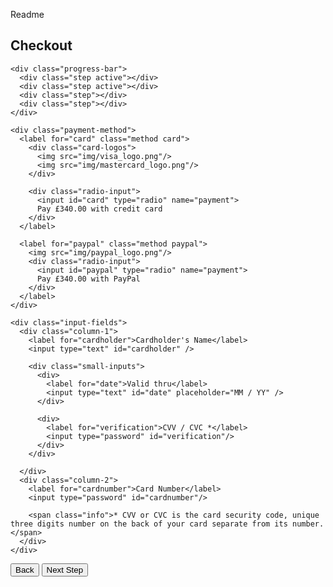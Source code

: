Readme
<div class="checkout-panel">
  <div class="panel-body">
    <h2 class="title">Checkout</h2>

    <div class="progress-bar">
      <div class="step active"></div>
      <div class="step active"></div>
      <div class="step"></div>
      <div class="step"></div>
    </div>

    <div class="payment-method">
      <label for="card" class="method card">
        <div class="card-logos">
          <img src="img/visa_logo.png"/>
          <img src="img/mastercard_logo.png"/>
        </div>

        <div class="radio-input">
          <input id="card" type="radio" name="payment">
          Pay £340.00 with credit card
        </div>
      </label>

      <label for="paypal" class="method paypal">
        <img src="img/paypal_logo.png"/>
        <div class="radio-input">
          <input id="paypal" type="radio" name="payment">
          Pay £340.00 with PayPal
        </div>
      </label>
    </div>

    <div class="input-fields">
      <div class="column-1">
        <label for="cardholder">Cardholder's Name</label>
        <input type="text" id="cardholder" />

        <div class="small-inputs">
          <div>
            <label for="date">Valid thru</label>
            <input type="text" id="date" placeholder="MM / YY" />
          </div>

          <div>
            <label for="verification">CVV / CVC *</label>
            <input type="password" id="verification"/>
          </div>
        </div>

      </div>
      <div class="column-2">
        <label for="cardnumber">Card Number</label>
        <input type="password" id="cardnumber"/>

        <span class="info">* CVV or CVC is the card security code, unique three digits number on the back of your card separate from its number.</span>
      </div>
    </div>
  </div>

  <div class="panel-footer">
    <button class="btn back-btn">Back</button>
    <button class="btn next-btn">Next Step</button>
  </div>
</div>
